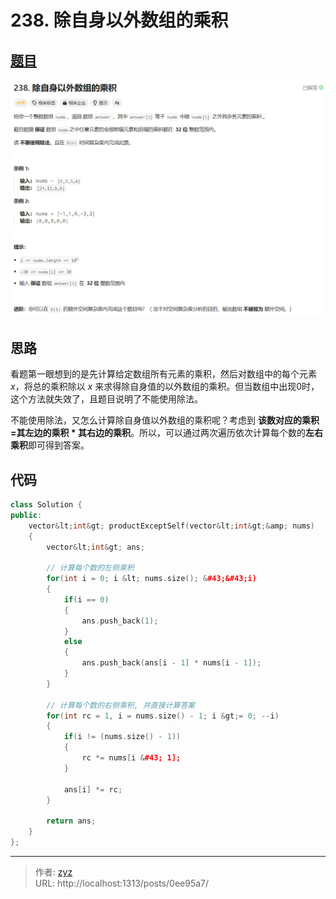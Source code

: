 # 238. 除自身以外数组的乘积


## [题目](https://leetcode.cn/problems/product-of-array-except-self/?envType=study-plan-v2&amp;envId=top-100-liked)

![图1](/PostsImgs/LeetCode/238/question.png)

## 思路

看题第一眼想到的是先计算给定数组所有元素的乘积，然后对数组中的每个元素 $x$，将总的乘积除以 $x$ 来求得除自身值的以外数组的乘积。但当数组中出现$0$时，这个方法就失效了，且题目说明了不能使用除法。

不能使用除法，又怎么计算除自身值以外数组的乘积呢？考虑到 **该数对应的乘积 =其左边的乘积 * 其右边的乘积**。所以，可以通过两次遍历依次计算每个数的**左右乘积**即可得到答案。

## 代码

```cpp
class Solution {
public:
    vector&lt;int&gt; productExceptSelf(vector&lt;int&gt;&amp; nums)
    {
        vector&lt;int&gt; ans;

        // 计算每个数的左侧乘积
        for(int i = 0; i &lt; nums.size(); &#43;&#43;i)
        {
            if(i == 0)
            {
                ans.push_back(1);
            }
            else
            {
                ans.push_back(ans[i - 1] * nums[i - 1]);
            }
        }

        // 计算每个数的右侧乘积, 并直接计算答案
        for(int rc = 1, i = nums.size() - 1; i &gt;= 0; --i)
        {
            if(i != (nums.size() - 1))
            {
                rc *= nums[i &#43; 1];
            }

            ans[i] *= rc;
        }

        return ans;
    }
};
```


---

> 作者: [zyz](https://github.com/YouZhiZheng)  
> URL: http://localhost:1313/posts/0ee95a7/  

